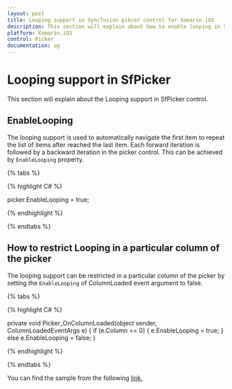 ```yaml
---
layout: post
title: Looping support in Syncfusion pikcer control for Xamarin.iOS
description: This section will explain about how to enable looping in Syncfusion Picker control for Xamarin.iOS platform.
platform: Xamarin.iOS
control: Picker
documentation: ug
---
```


# Looping support in SfPicker

This section will explain about the Looping support in SfPicker control.

## EnableLooping

The looping support is used to automatically navigate the first item to repeat the list of items after reached the last item. Each forward iteration is followed by a backward iteration in the picker control. This can be achieved by `EnableLooping` property.

{% tabs %}

{% highlight C# %}

picker.EnableLooping = true;

{% endhighlight %}

{% endtabs %}

## How to restrict Looping in a particular column of the picker

The looping support can be restricted in a particular column of the picker by setting the `EnableLooping` of ColumnLoaded event argument to false.

{% tabs %}

{% highlight C# %}

private void Picker_OnColumnLoaded(object sender, ColumnLoadedEventArgs e)
{
    if (e.Column == 0)
    {
        e.EnableLooping = true;
    }
    else
        e.EnableLooping = false;
}

{% endhighlight %}

{% endtabs %}

You can find the sample from the following [link.](https://www.syncfusion.com/downloads/support/directtrac/general/ze/EnableLooping-2017939801.zip)